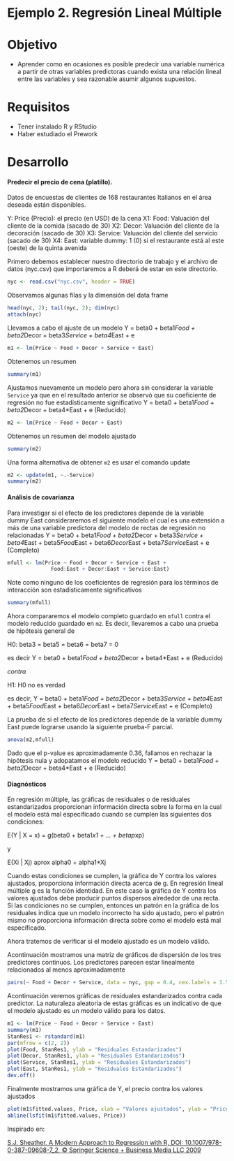 # Ejemplo 2. Regresión Lineal Múltiple

# Objetivo

- Aprender como en ocasiones es posible predecir una variable numérica a partir de otras variables predictoras cuando exista una relación lineal entre las variables y sea razonable asumir algunos supuestos.

# Requisitos

- Tener instalado R y RStudio
- Haber estudiado el Prework

# Desarrollo

#### Predecir el precio de cena (platillo). 

Datos de encuestas de clientes de 168 restaurantes Italianos en el área deseada están disponibles.

Y: Price (Precio): el precio (en USD) de la cena
X1: Food: Valuación del cliente de la comida (sacado de 30)
X2: Décor: Valuación del cliente de la decoración (sacado de 30)
X3: Service: Valuación del cliente del servicio (sacado de 30)
X4: East: variable dummy: 1 (0) si el restaurante está al este (oeste) de la quinta avenida

Primero debemos establecer nuestro directorio de trabajo y el archivo de datos (nyc.csv) que importaremos a R deberá de estar en este directorio.

```R
nyc <- read.csv("nyc.csv", header = TRUE)
```

Observamos algunas filas y la dimensión del data frame

```R
head(nyc, 2); tail(nyc, 2); dim(nyc)
attach(nyc)
```

Llevamos a cabo el ajuste de un modelo Y = beta0 + beta1*Food + beta2*Decor + beta3*Service + beta4*East + e

```R
m1 <- lm(Price ~ Food + Decor + Service + East)
```

Obtenemos un resumen

```R
summary(m1)
```

Ajustamos nuevamente un modelo pero ahora sin considerar la variable `Service` ya que en el resultado anterior se observó que su coeficiente de regresión no fue estadísticamente significativo Y = beta0 + beta1*Food + beta2*Decor + beta4*East + e (Reducido)

```R
m2 <- lm(Price ~ Food + Decor + East)
```

Obtenemos un resumen del modelo ajustado

```R
summary(m2)
```

Una forma alternativa de obtener `m2` es usar el comando update

```R
m2 <- update(m1, ~.-Service)
summary(m2)
```

#### Análisis de covarianza

Para investigar si el efecto de los predictores depende de la variable dummy East consideraremos el siguiente modelo el cual es una extensión a más de una variable predictora del modelo de rectas de regresión no relacionadas Y = beta0 + beta1*Food + beta2*Decor +  beta3*Service + beta4*East + beta5*Food*East + beta6*Decor*East + beta7*Service*East + e (Completo)

```R
mfull <- lm(Price ~ Food + Decor + Service + East + 
              Food:East + Decor:East + Service:East)
```

Note como ninguno de los coeficientes de regresión para los términos de interacción son estadísticamente significativos

```R
summary(mfull)
```

Ahora compararemos el modelo completo guardado en `mfull` contra el modelo reducido guardado en `m2`. Es decir, llevaremos a cabo una prueba de hipótesis general de

H0: beta3 = beta5 = beta6 = beta7 = 0

es decir Y = beta0 + beta1*Food + beta2*Decor + beta4*East + e (Reducido)

*contra*

H1: H0 no es verdad

es decir, Y = beta0 + beta1*Food + beta2*Decor +  beta3*Service + beta4*East + beta5*Food*East + beta6*Decor*East + beta7*Service*East + e (Completo)

La prueba de si el efecto de los predictores depende de la variable dummy East puede lograrse usando la siguiente prueba-F parcial.

```R
anova(m2,mfull)
```

Dado que el p-value es aproximadamente 0.36, fallamos en rechazar la hipótesis nula y adopatamos el modelo reducido Y = beta0 + beta1*Food + beta2*Decor + beta4*East + e (Reducido)

#### Diagnósticos

En regresión múltiple, las gráficas de residuales o de residuales estandarizados proporcionan información directa sobre la forma en la cual el modelo está mal especificado cuando se cumplen las siguientes dos condiciones:

E(Y | X = x) = g(beta0 + beta1*x1 + ... + betap*xp) 

y

E(Xi | Xj) aprox alpha0 + alpha1*Xj

Cuando estas condiciones se cumplen, la gráfica de Y contra los valores ajustados, proporciona información directa acerca de g. En regresión lineal múltiple g es la función identidad. En este caso la gráfica de Y contra los valores ajustados debe producir puntos dispersos alrededor de una recta. Si las condiciones no se cumplen, entonces un patrón en la gráfica de los residuales indica que un modelo incorrecto ha sido ajustado, pero el patrón mismo no proporciona información directa sobre como el modelo está mal específicado.

Ahora tratemos de verificar si el modelo ajustado es un modelo válido.

Acontinuación mostramos una matriz de gráficos de dispersión de los tres predictores continuos. Los predictores parecen estar linealmente relacionados al menos aproximadamente

```R
pairs(~ Food + Decor + Service, data = nyc, gap = 0.4, cex.labels = 1.5)
```

Acontinuación veremos gráficas de residuales estandarizados contra cada predictor. La naturaleza aleatoria de estas gráficas es un indicativo de que el modelo ajustado es un modelo válido para los datos.

```R
m1 <- lm(Price ~ Food + Decor + Service + East)
summary(m1)
StanRes1 <- rstandard(m1)
par(mfrow = c(2, 2))
plot(Food, StanRes1, ylab = "Residuales Estandarizados")
plot(Decor, StanRes1, ylab = "Residuales Estandarizados")
plot(Service, StanRes1, ylab = "Residuales Estandarizados")
plot(East, StanRes1, ylab = "Residuales Estandarizados")
dev.off()
```

Finalmente mostramos una gráfica de Y, el precio contra los valores ajustados 

```R
plot(m1$fitted.values, Price, xlab = "Valores ajustados", ylab = "Price")
abline(lsfit(m1$fitted.values, Price))
```

Inspirado en:

[S.J. Sheather, A Modern Approach to Regression with R, DOI: 10.1007/978-0-387-09608-7_2, © Springer Science + Business Media LLC 2009](https://gattonweb.uky.edu/sheather/book/index.php)

